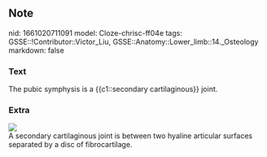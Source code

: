 ## Note
nid: 1661020711091
model: Cloze-chrisc-ff04e
tags: GSSE::!Contributor::Victor_Liu, GSSE::Anatomy::Lower_limb::14._Osteology
markdown: false

### Text
The pubic symphysis is a {{c1::secondary cartilaginous}} joint.

### Extra
<img src="paste-73bed61ed11890aa744fb0ff1157e28eeaf09c9e.jpg">
<div>
  A secondary cartilaginous joint is between two hyaline articular
  surfaces separated by a disc of fibrocartilage.
</div>
